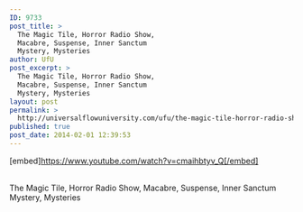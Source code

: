 ```yaml
---
ID: 9733
post_title: >
  The Magic Tile, Horror Radio Show,
  Macabre, Suspense, Inner Sanctum
  Mystery, Mysteries
author: UfU
post_excerpt: >
  The Magic Tile, Horror Radio Show,
  Macabre, Suspense, Inner Sanctum
  Mystery, Mysteries
layout: post
permalink: >
  http://universalflowuniversity.com/ufu/the-magic-tile-horror-radio-show-macabre-suspense-inner-sanctum-mystery-mysteries/
published: true
post_date: 2014-02-01 12:39:53
---
```

[embed]https://www.youtube.com/watch?v=cmaihbtyv_Q[/embed]</br></br>
<p>The Magic Tile, Horror Radio Show, Macabre, Suspense, Inner Sanctum Mystery, Mysteries </p>